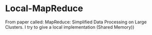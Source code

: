 # Local-MapReduce
From paper called: MapReduce: Simplified Data Processing on Large Clusters. I try to give a local implementation (Shared Memory))

